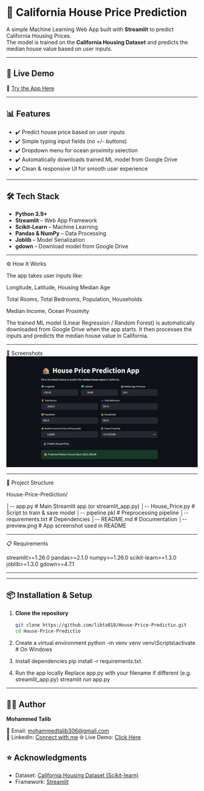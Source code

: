 # 🏡 California House Price Prediction

A simple Machine Learning Web App built with **Streamlit** to predict California Housing Prices.  
The model is trained on the **California Housing Dataset** and predicts the median house value based on user inputs.

---

## 🚀 Live Demo

🔗 [Try the App Here](https://house-price-prediction-california.streamlit.app)  

---

## 📊 Features

- ✔️ Predict house price based on user inputs  
- ✔️ Simple typing input fields (no +/- buttons)  
- ✔️ Dropdown menu for ocean proximity selection  
- ✔️ Automatically downloads trained ML model from Google Drive  
- ✔️ Clean & responsive UI for smooth user experience  

---

## 🛠️ Tech Stack

- **Python 3.9+**  
- **Streamlit** – Web App Framework  
- **Scikit-Learn** – Machine Learning  
- **Pandas & NumPy** – Data Processing  
- **Joblib** – Model Serialization  
- **gdown** – Download model from Google Drive  

---

⚙️ How It Works

The app takes user inputs like:

Longitude, Latitude, Housing Median Age

Total Rooms, Total Bedrooms, Population, Households

Median Income, Ocean Proximity

The trained ML model (Linear Regression / Random Forest) is automatically downloaded from Google Drive when the app starts.
It then processes the inputs and predicts the median house value in California.

---
📸 Screenshots
![App Screenshot](Preview.png)


---
📂 Project Structure

House-Price-Prediction/

│-- app.py               # Main Streamlit app (or streamlit_app.py)
│-- House_Price.py       # Script to train & save model
│-- pipeline.pkl         # Preprocessing pipeline
│-- requirements.txt     # Dependencies
│-- README.md            # Documentation
│-- preview.png          # App screenshot used in README

---

📋 Requirements

streamlit>=1.26.0
pandas>=2.1.0
numpy>=1.26.0
scikit-learn>=1.3.0
joblib>=1.3.0
gdown>=4.7.1

---

---

## 📦 Installation & Setup

1. **Clone the repository**
   ```bash
   git clone https://github.com/libta018/House-Price-Predictio.git
   cd House-Price-Predictio


2. Create a virtual environment
python -m venv venv
venv\Scripts\activate      # On Windows

3. Install dependencies
pip install -r requirements.txt

4. Run the app locally
Replace app.py with your filename if different (e.g. streamlit_app.py)
streamlit run app.py

---


## 👨‍💻 Author

**Mohammed Talib**  

📧 Email: [mohammedtalib306@gmail.com](mailto:mohammedtalib306@gmail.com)  
💼 LinkedIn: [Connect with me](https://www.linkedin.com/in/mohammedtalib)
🌐 Live Demo: [Click Here](https://house-price-prediction-california.streamlit.app)  


## ⭐ Acknowledgments

- Dataset: [California Housing Dataset (Scikit-learn)](https://scikit-learn.org/stable/datasets/real_world.html#california-housing-dataset)  
- Framework: [Streamlit](https://streamlit.io/)  








